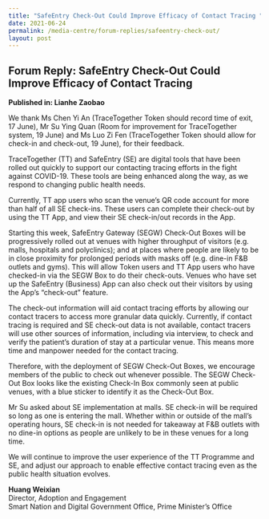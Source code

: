 ```yaml
---
title: "SafeEntry Check-Out Could Improve Efficacy of Contact Tracing "
date: 2021-06-24
permalink: /media-centre/forum-replies/safeentry-check-out/
layout: post
---
```

## Forum Reply: SafeEntry Check-Out Could Improve Efficacy of Contact Tracing
**Published in: Lianhe Zaobao**
 
We thank Ms Chen Yi An (TraceTogether Token should record time of exit, 17 June), Mr Su Ying Quan (Room for improvement for TraceTogether system, 19 June) and Ms Luo Zi Fen (TraceTogether Token should allow for check-in and check-out, 19 June), for their feedback.
 
TraceTogether (TT) and SafeEntry (SE) are digital tools that have been rolled out quickly to support our contacting tracing efforts in the fight against COVID-19. These tools are being enhanced along the way, as we respond to changing public health needs. 
 
Currently, TT app users who scan the venue’s QR code account for more than half of all SE check-ins. These users can complete their check-out by using the TT App, and view their SE check-in/out records in the App.
 
Starting this week, SafeEntry Gateway (SEGW) Check-Out Boxes will be progressively rolled out at venues with higher throughput of visitors (e.g. malls, hospitals and polyclinics); and at places where people are likely to be in close proximity for prolonged periods with masks off (e.g. dine-in F&B outlets and gyms). This will allow Token users and TT App users who have checked-in via the SEGW Box to do their check-outs. Venues who have set up the SafeEntry (Business) App can also check out their visitors by using the App’s “check-out” feature.
 
The check-out information will aid contact tracing efforts by allowing our contact tracers to access more granular data quickly. Currently, if contact tracing is required and SE check-out data is not available, contact tracers will use other sources of information, including via interview, to check and verify the patient’s duration of stay at a particular venue. This means more time and manpower needed for the contact tracing.
 
Therefore, with the deployment of SEGW Check-Out Boxes, we encourage members of the public to check out whenever possible. The SEGW Check-Out Box looks like the existing Check-In Box commonly seen at public venues, with a blue sticker to identify it as the Check-Out Box. 
 
Mr Su asked about SE implementation at malls. SE check-in will be required so long as one is entering the mall. Whether within or outside of the mall’s operating hours, SE check-in is not needed for takeaway at F&B outlets with no dine-in options as people are unlikely to be in these venues for a long time.
 
We will continue to improve the user experience of the TT Programme and SE, and adjust our approach to enable effective contact tracing even as the public health situation evolves.
 
**Huang Weixian**<br>
Director, Adoption and Engagement<br>
Smart Nation and Digital Government Office, Prime Minister’s Office